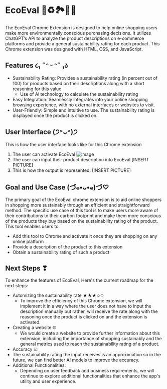 # EcoEval 🍃♻️🏞️💚🌱
The EcoEval Chrome Extension is designed to help online shopping users make more environmentally conscious purchasing decisions. It utilizes ChatGPT’s API to analyze the product descriptions on e-commerce platforms and provide a general sustainability rating for each product. This Chrome extension was designed with HTML, CSS, and JavaScript. 

## Features ૮₍ ˶ᵔ ᵕ ᵔ˶ ₎ა
* Sustainability Rating: Provides a sustainability rating (in percent out of 100) for products based on their descriptions along with a short reasoning for this value
  * Use of AI technology to calculate the sustainability rating
* Easy Integration: Seamlessly integrates into your online shopping browsing experience, with no external interfaces or websites to visit.
* User-Friendly: Simple and intuitive to use. The sustainability rating is displayed once the product is clicked on.

## User Interface (੭˃ᴗ˂)੭
This is how the user interface looks like for this Chrome extension
1. The user can activate EcoEval
![image](https://github.com/sana-mehdi/EcoEval/assets/149890171/7f62f52a-ecef-437e-8ff2-ab41a80182a3)
2. The user can input their product description into EcoEval
[INSERT PICTURE]
3. This is how the output is represented:
[INSERT PICTURE]
 
## Goal and Use Case (づ๑•ᴗ•๑)づ♡
The primary goal of the EcoEval chrome extension is to aid online shoppers in shopping more sustainably through an efficient and straightforward method. The specific use case of this tool is to make users more aware of their contributions to their carbon footprint and make them more conscious of the products they buy based on the sustainability rating of the product. This tool enables users to 
* Add this tool to Chrome and activate it once they are shopping on any online platform
* Provide a description of the product to this extension 
* Obtain a sustainability rating of such a product

## Next Steps ❣
To enhance the features of EcoEval,  Here's the current roadmap for the next steps:
* Automizing the sustainability rate ★★★✩✩
  * To improve the efficiency of this Chrome extension, we will implement it in a way where the user does not have to input the description manually but rather, will receive the rate along with the reasoning once the product is clicked on and the extension is activated. 
* Creating a website 🌐
  * We would create a website to provide further information about this extension, including the importance of shopping sustainably and the general metrics used to reach the sustainability rating of a product. 
* Accuracy ☑
 * The sustainability rating the input receives is an approximation so in the future, we can find better AI models to improve the accuracy. 
* Additional Functionalities: 
  * Depending on user feedback and business requirements, we will continue to explore additional functionalities that enhance the app's utility and user experience.

